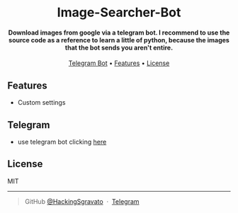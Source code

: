 <h1 align="center">
  <br>
  Image-Searcher-Bot
  <br>
</h1>

<h4 align="center">Download images from google via a telegram bot. I recommend to use the source code as a reference to learn a little of python, because the images that the bot sends you aren't entire.</h4>

<p align="center">
  <a href="#Telegram">Telegram Bot</a> •
  <a href="#Features">Features</a> •
  <a href="#License">License</a>
</p>

## Features

* Custom settings


## Telegram
* use telegram bot clicking [here](https://t.me/get_images_bot)


## License

MIT

---

> GitHub [@HackingSgravato](https://github.com/HackingSgravato) &nbsp;&middot;&nbsp;
> [Telegram](https://t.me/VisualStudio2022)
